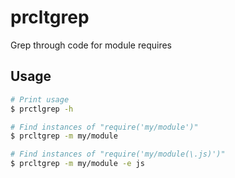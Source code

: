 # prcltgrep
Grep through code for module requires

## Usage

```bash
# Print usage
$ prctlgrep -h

# Find instances of "require('my/module')"
$ prcltgrep -m my/module

# Find instances of "require('my/module(\.js)')" 
$ prcltgrep -m my/module -e js
```

